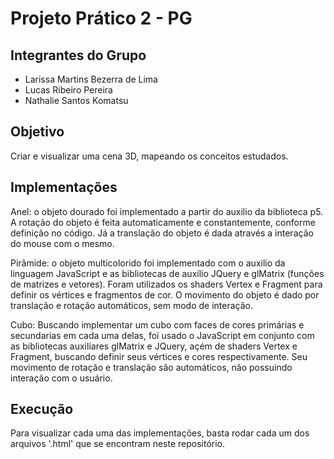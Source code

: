 # Projeto Prático 2 - PG

## Integrantes do Grupo
* Larissa Martins Bezerra de Lima
* Lucas Ribeiro Pereira
* Nathalie Santos Komatsu

## Objetivo
Criar e visualizar uma cena 3D, mapeando os conceitos estudados.

## Implementações

Anel: o objeto dourado foi implementado a partir do auxilio da biblioteca p5. A rotação do objeto é feita automaticamente e constantemente, conforme definição no código. Já a translação do objeto é dada através a interação do mouse com o mesmo.

Pirâmide: o objeto multicolorido foi implementado com o auxilio da linguagem JavaScript e as bibliotecas de auxílio JQuery e glMatrix (funções de matrizes e vetores). Foram utilizados os shaders Vertex e Fragment para definir os vértices e fragmentos de cor. O movimento do objeto é dado por translação e rotação automáticos, sem modo de interação.

Cubo: Buscando implementar um cubo com faces de cores primárias e secundarias em cada uma delas, foi usado o JavaScript em conjunto com as bibliotecas auxiliares glMatrix e JQuery, açém de shaders Vertex e Fragment, buscando definir seus vértices e cores respectivamente. Seu movimento de rotação e translação são automáticos, não possuindo interação com o usuário.

## Execução

Para visualizar cada uma das implementações, basta rodar cada um dos arquivos '.html' que se encontram neste repositório.
